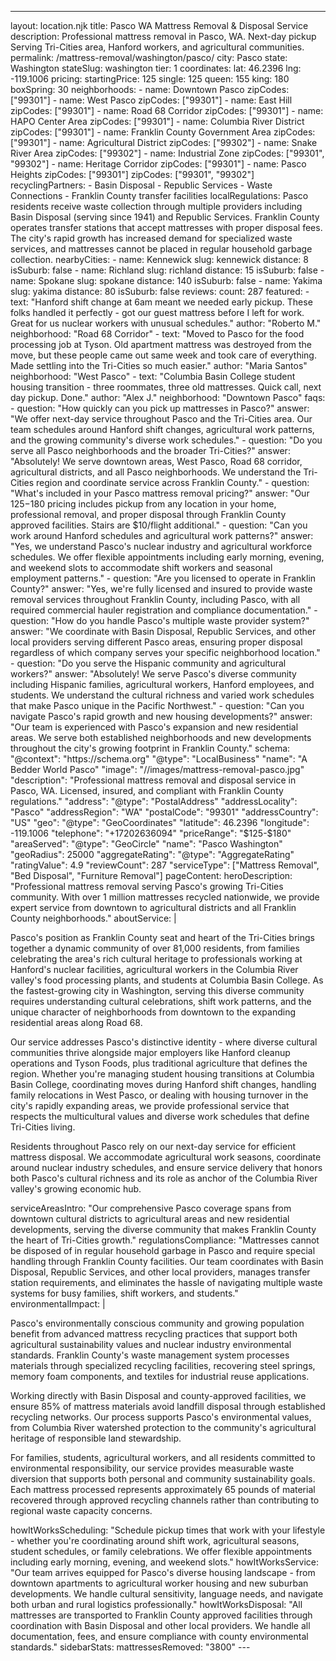 ---
layout: location.njk
title: Pasco WA Mattress Removal & Disposal Service
description: Professional mattress removal in Pasco, WA. Next-day pickup Serving Tri-Cities area, Hanford workers, and agricultural communities.
permalink: /mattress-removal/washington/pasco/
city: Pasco state: Washington stateSlug: washington tier: 1 coordinates: lat: 46.2396 lng: -119.1006 pricing: startingPrice: 125 single: 125 queen: 155 king: 180 boxSpring: 30 neighborhoods: - name: Downtown Pasco zipCodes: ["99301"] - name: West Pasco zipCodes: ["99301"] - name: East Hill zipCodes: ["99301"] - name: Road 68 Corridor zipCodes: ["99301"] - name: HAPO Center Area zipCodes: ["99301"] - name: Columbia River District zipCodes: ["99301"] - name: Franklin County Government Area zipCodes: ["99301"] - name: Agricultural District zipCodes: ["99302"] - name: Snake River Area zipCodes: ["99302"] - name: Industrial Zone zipCodes: ["99301", "99302"] - name: Heritage Corridor zipCodes: ["99301"] - name: Pasco Heights zipCodes: ["99301"] zipCodes: ["99301", "99302"] recyclingPartners: - Basin Disposal - Republic Services - Waste Connections - Franklin County transfer facilities localRegulations: Pasco residents receive waste collection through multiple providers including Basin Disposal (serving since 1941) and Republic Services. Franklin County operates transfer stations that accept mattresses with proper disposal fees. The city's rapid growth has increased demand for specialized waste services, and mattresses cannot be placed in regular household garbage collection. nearbyCities: - name: Kennewick slug: kennewick distance: 8 isSuburb: false - name: Richland slug: richland distance: 15 isSuburb: false - name: Spokane slug: spokane distance: 140 isSuburb: false - name: Yakima slug: yakima distance: 80 isSuburb: false reviews: count: 287 featured: - text: "Hanford shift change at 6am meant we needed early pickup. These folks handled it perfectly - got our guest mattress before I left for work. Great for us nuclear workers with unusual schedules." author: "Roberto M." neighborhood: "Road 68 Corridor" - text: "Moved to Pasco for the food processing job at Tyson. Old apartment mattress was destroyed from the move, but these people came out same week and took care of everything. Made settling into the Tri-Cities so much easier." author: "Maria Santos" neighborhood: "West Pasco" - text: "Columbia Basin College student housing transition - three roommates, three old mattresses. Quick call, next day pickup. Done." author: "Alex J." neighborhood: "Downtown Pasco" faqs: - question: "How quickly can you pick up mattresses in Pasco?" answer: "We offer next-day service throughout Pasco and the Tri-Cities area. Our team schedules around Hanford shift changes, agricultural work patterns, and the growing community's diverse work schedules." - question: "Do you serve all Pasco neighborhoods and the broader Tri-Cities?" answer: "Absolutely! We serve downtown areas, West Pasco, Road 68 corridor, agricultural districts, and all Pasco neighborhoods. We understand the Tri-Cities region and coordinate service across Franklin County." - question: "What's included in your Pasco mattress removal pricing?" answer: "Our $125-$180 pricing includes pickup from any location in your home, professional removal, and proper disposal through Franklin County approved facilities. Stairs are $10/flight additional." - question: "Can you work around Hanford schedules and agricultural work patterns?" answer: "Yes, we understand Pasco's nuclear industry and agricultural workforce schedules. We offer flexible appointments including early morning, evening, and weekend slots to accommodate shift workers and seasonal employment patterns." - question: "Are you licensed to operate in Franklin County?" answer: "Yes, we're fully licensed and insured to provide waste removal services throughout Franklin County, including Pasco, with all required commercial hauler registration and compliance documentation." - question: "How do you handle Pasco's multiple waste provider system?" answer: "We coordinate with Basin Disposal, Republic Services, and other local providers serving different Pasco areas, ensuring proper disposal regardless of which company serves your specific neighborhood location." - question: "Do you serve the Hispanic community and agricultural workers?" answer: "Absolutely! We serve Pasco's diverse community including Hispanic families, agricultural workers, Hanford employees, and students. We understand the cultural richness and varied work schedules that make Pasco unique in the Pacific Northwest." - question: "Can you navigate Pasco's rapid growth and new housing developments?" answer: "Our team is experienced with Pasco's expansion and new residential areas. We serve both established neighborhoods and new developments throughout the city's growing footprint in Franklin County." schema: "@context": "https://schema.org" "@type": "LocalBusiness" "name": "A Bedder World Pasco" "image": "//images/mattress-removal-pasco.jpg" "description": "Professional mattress removal and disposal service in Pasco, WA. Licensed, insured, and compliant with Franklin County regulations." "address": "@type": "PostalAddress" "addressLocality": "Pasco" "addressRegion": "WA" "postalCode": "99301" "addressCountry": "US" "geo": "@type": "GeoCoordinates" "latitude": 46.2396 "longitude": -119.1006 "telephone": "+17202636094" "priceRange": "$125-$180" "areaServed": "@type": "GeoCircle" "name": "Pasco Washington" "geoRadius": 25000 "aggregateRating": "@type": "AggregateRating" "ratingValue": 4.9 "reviewCount": 287 "serviceType": ["Mattress Removal", "Bed Disposal", "Furniture Removal"] pageContent: heroDescription: "Professional mattress removal serving Pasco's growing Tri-Cities community. With over 1 million mattresses recycled nationwide, we provide expert service from downtown to agricultural districts and all Franklin County neighborhoods." aboutService: | <p>Pasco's position as Franklin County seat and heart of the Tri-Cities brings together a dynamic community of over 81,000 residents, from families celebrating the area's rich cultural heritage to professionals working at Hanford's nuclear facilities, agricultural workers in the Columbia River valley's food processing plants, and students at Columbia Basin College. As the fastest-growing city in Washington, serving this diverse community requires understanding cultural celebrations, shift work patterns, and the unique character of neighborhoods from downtown to the expanding residential areas along Road 68.</p> <p>Our service addresses Pasco's distinctive identity - where diverse cultural communities thrive alongside major employers like Hanford cleanup operations and Tyson Foods, plus traditional agriculture that defines the region. Whether you're managing student housing transitions at Columbia Basin College, coordinating moves during Hanford shift changes, handling family relocations in West Pasco, or dealing with housing turnover in the city's rapidly expanding areas, we provide professional service that respects the multicultural values and diverse work schedules that define Tri-Cities living.</p> <p>Residents throughout Pasco rely on our next-day service for efficient mattress disposal. We accommodate agricultural work seasons, coordinate around nuclear industry schedules, and ensure service delivery that honors both Pasco's cultural richness and its role as anchor of the Columbia River valley's growing economic hub.</p> serviceAreasIntro: "Our comprehensive Pasco coverage spans from downtown cultural districts to agricultural areas and new residential developments, serving the diverse community that makes Franklin County the heart of Tri-Cities growth." regulationsCompliance: "Mattresses cannot be disposed of in regular household garbage in Pasco and require special handling through Franklin County facilities. Our team coordinates with Basin Disposal, Republic Services, and other local providers, manages transfer station requirements, and eliminates the hassle of navigating multiple waste systems for busy families, shift workers, and students." environmentalImpact: | <p>Pasco's environmentally conscious community and growing population benefit from advanced mattress recycling practices that support both agricultural sustainability values and nuclear industry environmental standards. Franklin County's waste management system processes materials through specialized recycling facilities, recovering steel springs, memory foam components, and textiles for industrial reuse applications.</p> <p>Working directly with Basin Disposal and county-approved facilities, we ensure 85% of mattress materials avoid landfill disposal through established recycling networks. Our process supports Pasco's environmental values, from Columbia River watershed protection to the community's agricultural heritage of responsible land stewardship.</p> <p>For families, students, agricultural workers, and all residents committed to environmental responsibility, our service provides measurable waste diversion that supports both personal and community sustainability goals. Each mattress processed represents approximately 65 pounds of material recovered through approved recycling channels rather than contributing to regional waste capacity concerns.</p> howItWorksScheduling: "Schedule pickup times that work with your lifestyle - whether you're coordinating around shift work, agricultural seasons, student schedules, or family celebrations. We offer flexible appointments including early morning, evening, and weekend slots." howItWorksService: "Our team arrives equipped for Pasco's diverse housing landscape - from downtown apartments to agricultural worker housing and new suburban developments. We handle cultural sensitivity, language needs, and navigate both urban and rural logistics professionally." howItWorksDisposal: "All mattresses are transported to Franklin County approved facilities through coordination with Basin Disposal and other local providers. We handle all documentation, fees, and ensure compliance with county environmental standards." sidebarStats: mattressesRemoved: "3800" ---